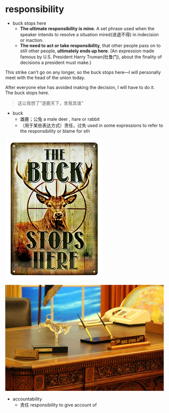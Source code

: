 # responsibility

- buck stops here
  - **The ultimate responsibility is mine**. A set phrase used when the speaker intends to resolve a situation mired(进退不得) in indecision or inaction.
  - **The need to act or take responsibility**, that other people pass on to still other people, **ultimately ends up here**. (An expression made famous by U.S. President Harry Truman(杜鲁门), about the finality of decisions a president must make.)

This strike can't go on any longer, so the buck stops here—I will personally meet with the head of the union today.

After everyone else has avoided making the decision, I will have to do it. The buck stops here.

> 这让我想了“逐鹿天下，舍我其谁”

- buck
  - 雄鹿；公兔 a male deer , hare or rabbit
  - （用于某些表达方式）责任，过失 used in some expressions to refer to the responsibility or blame for sth

![the_buck_stops_here](../images/the_buck_stops_here.jpg)

![buck-stops-here](../images/buck-stops-here.jpg)

- accountability
  - 责任 responsibility to give account of












